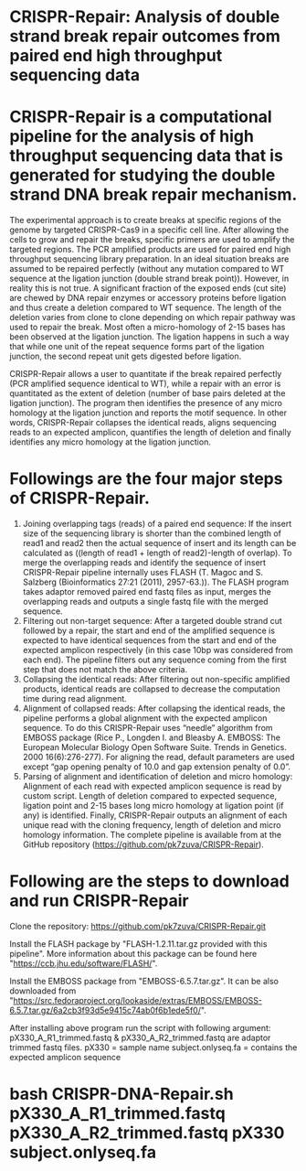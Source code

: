 # CRISPR-Repair: Analysis of double strand break repair outcomes from paired end high throughput sequencing data

# CRISPR-Repair is a computational pipeline for the analysis of high throughput sequencing data that is generated for studying the double strand DNA break repair mechanism. 

The experimental approach is to create breaks at specific regions of the genome by targeted CRISPR-Cas9 in a specific cell line. After allowing the cells to grow and repair the breaks, specific primers are used to amplify the targeted regions. The PCR amplified products are used for paired end high throughput sequencing library preparation.  In an ideal situation breaks are assumed to be repaired perfectly (without any mutation compared to WT sequence at the ligation junction (double strand break point)). However, in reality this is not true. A significant fraction of the exposed ends (cut site) are chewed by DNA repair enzymes or accessory proteins before ligation and thus create a deletion compared to WT sequence. The length of the deletion varies from clone to clone depending on which repair pathway was used to repair the break. Most often a micro-homology of 2-15 bases has been observed at the ligation junction. The ligation happens in such a way that while one unit of the repeat sequence forms part of the ligation junction, the second repeat unit gets digested before ligation. 

CRISPR-Repair allows a user to quantitate if the break repaired perfectly (PCR amplified sequence identical to WT), while a repair with an error is quantitated as the extent of deletion (number of base pairs deleted at the ligation junction).  The program then identifies the presence of any micro homology at the ligation junction and reports the motif sequence. In other words, CRISPR-Repair collapses the identical reads, aligns sequencing reads to an expected amplicon, quantifies the length of deletion and finally identifies any micro homology at the ligation junction.

# Followings are the four major steps of CRISPR-Repair.

1.	Joining overlapping tags (reads) of a paired end sequence: If the insert size of the sequencing library is shorter than the combined length of read1 and read2 then the actual sequence of insert and its length can be calculated as ((length of read1 + length of read2)-length of overlap). To merge the overlapping reads and identify the sequence of insert CRISPR-Repair pipeline internally uses FLASH (T. Magoc and S. Salzberg (Bioinformatics 27:21 (2011), 2957-63.)).   The FLASH program takes adaptor removed paired end fastq files as input, merges the overlapping reads and outputs a single fastq file with the merged sequence. 
2.	Filtering out non-target sequence: After a targeted double strand cut followed by a repair, the start and end of the amplified sequence is expected to have identical sequences from the start and end of the expected amplicon respectively (in this case 10bp was considered from each end). The pipeline filters out any sequence coming from the first step that does not match the above criteria. 
3.	Collapsing the identical reads: After filtering out non-specific amplified products, identical reads are collapsed to decrease the computation time during read alignment.
4.	Alignment of collapsed reads: After collapsing the identical reads, the pipeline performs a global alignment with the expected amplicon sequence. To do this CRISPR-Repair uses “needle” algorithm from EMBOSS package (Rice P., Longden I. and Bleasby A. EMBOSS: The European Molecular Biology Open Software Suite. Trends in Genetics. 2000 16(6):276-277). For aligning the read, default parameters are used except “gap opening penalty of 10.0 and gap extension penalty of 0.0”. 
5.	Parsing of alignment and identification of deletion and micro homology:  Alignment of each read with expected amplicon sequence is read by custom script. Length of deletion compared to expected sequence, ligation point and 2-15 bases long micro homology at ligation point (if any) is identified. Finally, CRISPR-Repair outputs an alignment of each unique read with the cloning frequency, length of deletion and micro homology information. The complete pipeline is available from at the GitHub repository (https://github.com/pk7zuva/CRISPR-Repair). 


# Following are the steps to download and run CRISPR-Repair

Clone the repository: https://github.com/pk7zuva/CRISPR-Repair.git

Install the FLASH package by  "FLASH-1.2.11.tar.gz provided with this pipeline". More information about this package can be found here "https://ccb.jhu.edu/software/FLASH/".

Install the EMBOSS package from "EMBOSS-6.5.7.tar.gz". It can be also downloaded from "https://src.fedoraproject.org/lookaside/extras/EMBOSS/EMBOSS-6.5.7.tar.gz/6a2cb3f93d5e9415c74ab0f6b1ede5f0/".

After installing above program run the script with following argument:
pX330_A_R1_trimmed.fastq & pX330_A_R2_trimmed.fastq are adaptor trimmed fastq files.
pX330 = sample name
subject.onlyseq.fa = contains the expected amplicon sequence

# bash CRISPR-DNA-Repair.sh pX330_A_R1_trimmed.fastq pX330_A_R2_trimmed.fastq pX330 subject.onlyseq.fa 


